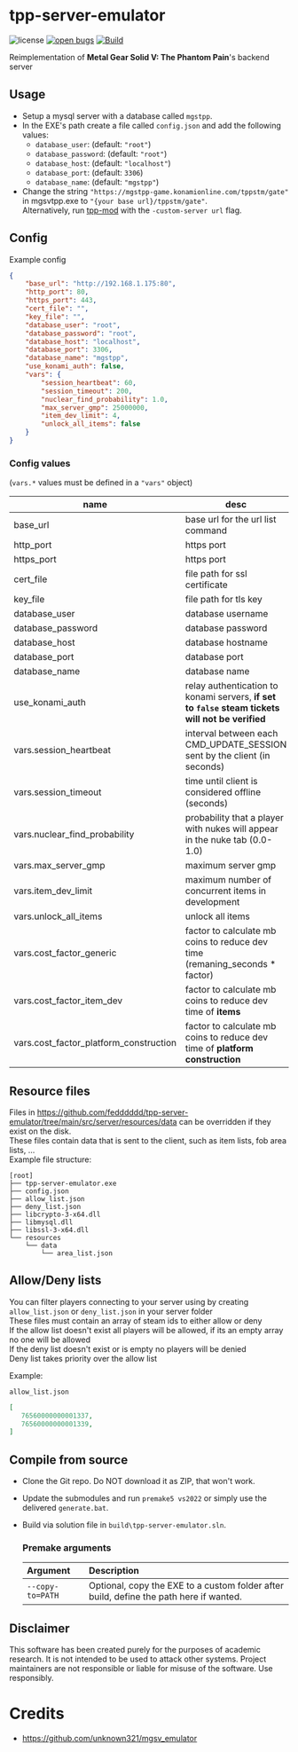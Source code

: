 # tpp-server-emulator

![license](https://img.shields.io/github/license/fedddddd/tpp-server-emulator.svg)
[![open bugs](https://img.shields.io/github/issues/fedddddd/tpp-server-emulator/bug?label=bugs)](https://github.com/fedddddd/tpp-server-emulator/issues?q=is%3Aissue+is%3Aopen+label%3Abug)
[![Build](https://github.com/fedddddd/tpp-server-emulator/workflows/Build/badge.svg)](https://github.com/fedddddd/tpp-server-emulator/actions)

Reimplementation of **Metal Gear Solid V: The Phantom Pain**'s backend server

## Usage

- Setup a mysql server with a database called `mgstpp`.
- In the EXE's path create a file called `config.json` and add the following values:
    * `database_user`: (default: `"root"`)
    * `database_password`: (default: `"root"`)
    * `database_host`: (default: `"localhost"`)
    * `database_port`: (default: `3306`)
    * `database_name`: (default: `"mgstpp"`)
- Change the string `"https://mgstpp-game.konamionline.com/tppstm/gate"` in mgsvtpp.exe to `"{your base url}/tppstm/gate"`.  
  Alternatively, run [tpp-mod](https://github.com/fedddddd/tpp-mod) with the `-custom-server url` flag.

## Config

Example config

```json
{
    "base_url": "http://192.168.1.175:80",
    "http_port": 80,
    "https_port": 443,
    "cert_file": "",
    "key_file": "",
    "database_user": "root",
    "database_password": "root",
    "database_host": "localhost",
    "database_port": 3306,
    "database_name": "mgstpp",
    "use_konami_auth": false,
    "vars": {
        "session_heartbeat": 60,
        "session_timeout": 200,
        "nuclear_find_probability": 1.0,
        "max_server_gmp": 25000000,
        "item_dev_limit": 4,
        "unlock_all_items": false
    }
}
```

### Config values

(`vars.*` values must be defined in a `"vars"` object)

| name | desc | default |
| --- | --- | --- |
| base_url | base url for the url list command | http://localhost:80 |
| http_port | https port | 80 |
| https_port | https port | 443 |
| cert_file | file path for ssl certificate | "" |
| key_file | file path for tls key | "" |
| database_user | database username | "root" |
| database_password | database password | "root" |
| database_host | database hostname | "localhost" |
| database_port | database port | 3306 |
| database_name | database name | "mgstpp" |
| use_konami_auth | relay authentication to konami servers, **if set to `false` steam tickets will not be verified** | false |
| vars.session_heartbeat | interval between each CMD_UPDATE_SESSION sent by the client (in seconds) | 60 |
| vars.session_timeout | time until client is considered offline (seconds) | 200 |
| vars.nuclear_find_probability | probability that a player with nukes will appear in the nuke tab (0.0-1.0) | 1.0 |
| vars.max_server_gmp | maximum server gmp | 25000000 |
| vars.item_dev_limit | maximum number of concurrent items in development | 4 |
| vars.unlock_all_items | unlock all items | false |
| vars.cost_factor_generic | factor to calculate mb coins to reduce dev time (remaning_seconds * factor) | 0.01565 |
| vars.cost_factor_item_dev | factor to calculate mb coins to reduce dev time of **items** | vars.cost_factor_generic |
| vars.cost_factor_platform_construction | factor to calculate mb coins to reduce dev time of **platform construction** | vars.cost_factor_generic |

## Resource files

Files in https://github.com/fedddddd/tpp-server-emulator/tree/main/src/server/resources/data can be overridden if they exist on the disk.  
These files contain data that is sent to the client, such as item lists, fob area lists, ...  
Example file structure:

```
[root]
├── tpp-server-emulator.exe
├── config.json
├── allow_list.json
├── deny_list.json
├── libcrypto-3-x64.dll
├── libmysql.dll
├── libssl-3-x64.dll
└── resources
    └── data
        └── area_list.json  
```

## Allow/Deny lists

You can filter players connecting to your server using by creating `allow_list.json` or `deny_list.json` in your server folder  
These files must contain an array of steam ids to either allow or deny  
If the allow list doesn't exist all players will be allowed, if its an empty array no one will be allowed  
If the deny list doesn't exist or is empty no players will be denied  
Deny list takes priority over the allow list  

Example:

`allow_list.json`
```json
[
   76560000000001337,
   76560000000001339,
]
```

## Compile from source

- Clone the Git repo. Do NOT download it as ZIP, that won't work.
- Update the submodules and run `premake5 vs2022` or simply use the delivered `generate.bat`.
- Build via solution file in `build\tpp-server-emulator.sln`.

  ### Premake arguments

  | Argument                    | Description                                    |
  |:----------------------------|:-----------------------------------------------|
  | `--copy-to=PATH`            | Optional, copy the EXE to a custom folder after build, define the path here if wanted. |

## Disclaimer

This software has been created purely for the purposes of
academic research. It is not intended to be used to attack
other systems. Project maintainers are not responsible or
liable for misuse of the software. Use responsibly.

# Credits
* https://github.com/unknown321/mgsv_emulator
